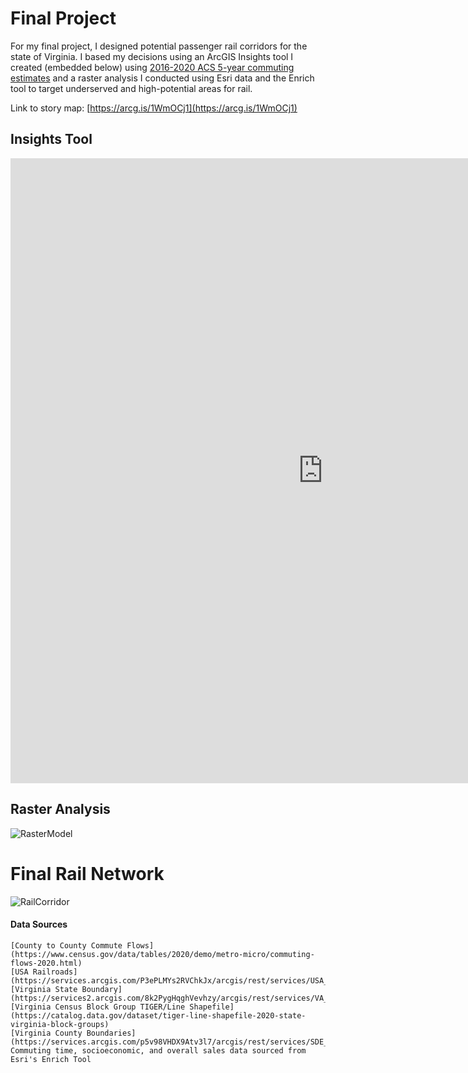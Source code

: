 # Final Project
For my final project, I designed potential passenger rail corridors for the state of Virginia. I based my decisions using an ArcGIS Insights tool I created (embedded below) using [2016-2020 ACS 5-year commuting estimates](https://www.census.gov/data/tables/2020/demo/metro-micro/commuting-flows-2020.html) and a raster analysis I conducted using Esri data and the Enrich tool to target underserved and high-potential areas for rail.

Link to story map: [https://arcg.is/1WmOCj1](https://arcg.is/1WmOCj1)

## Insights Tool
<iframe src="https://insights.arcgis.com/#/embed/62fb1cdbee11411694bec5b10735425c" width="1000px" height="1000px" frameborder="0"></iframe>

## Raster Analysis
![RasterModel](https://github.com/jredman14/gis-portfolio/assets/156849712/5c7ac9fb-900b-40ad-bad9-43cc381f5314)

# Final Rail Network
![RailCorridor](https://github.com/jredman14/gis-portfolio/assets/156849712/a906a231-adba-4840-9e8e-7271d7040760)

#### Data Sources
    [County to County Commute Flows](https://www.census.gov/data/tables/2020/demo/metro-micro/commuting-flows-2020.html)
    [USA Railroads](https://services.arcgis.com/P3ePLMYs2RVChkJx/arcgis/rest/services/USA_Railroads_1/FeatureServer )
    [Virginia State Boundary](https://services2.arcgis.com/8k2PygHqghVevhzy/arcgis/rest/services/VA_State_Generalized/FeatureServer)
    [Virginia Census Block Group TIGER/Line Shapefile](https://catalog.data.gov/dataset/tiger-line-shapefile-2020-state-virginia-block-groups)
    [Virginia County Boundaries](https://services.arcgis.com/p5v98VHDX9Atv3l7/arcgis/rest/services/SDE_USDC_CENSUS_VA_COUNTY/FeatureServer )
    Commuting time, socioeconomic, and overall sales data sourced from Esri's Enrich Tool 
